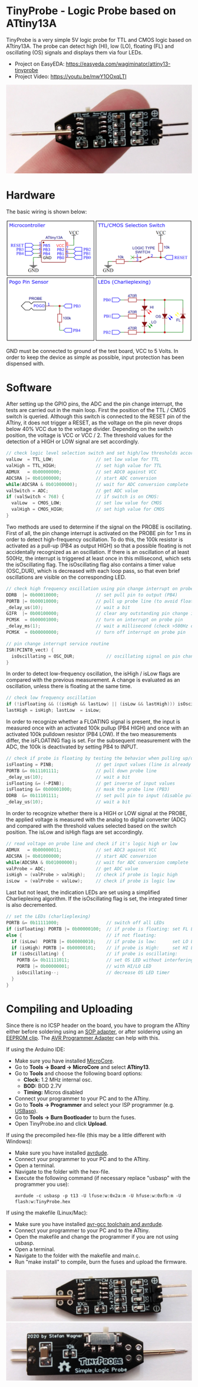 # TinyProbe - Logic Probe based on ATtiny13A

TinyProbe is a very simple 5V logic probe for TTL and CMOS logic based on ATtiny13A. The probe can detect high (HI), low (LO), floating (FL) and oscillating (OS) signals and displays them via four LEDs.

- Project on EasyEDA: https://easyeda.com/wagiminator/attiny13-tinyprobe
- Project Video: https://youtu.be/mwY1OOxqLTI

![pic1.jpg](https://github.com/wagiminator/ATtiny13-TinyProbe/blob/master/documentation/TinyProbe_pic1.jpg)

# Hardware
The basic wiring is shown below:

![wiring.png](https://github.com/wagiminator/ATtiny13-TinyProbe/blob/master/documentation/TinyProbe_wiring.png)

GND must be connected to ground of the test board, VCC to 5 Volts. In order to keep the device as simple as possible, input protection has been dispensed with.

# Software
After setting up the GPIO pins, the ADC and the pin change interrupt, the tests are carried out in the main loop. First the position of the TTL / CMOS switch is queried. Although this switch is connected to the RESET pin of the ATtiny, it does not trigger a RESET, as the voltage on the pin never drops below 40% VCC due to the voltage divider. Depending on the switch position, the voltage is VCC or VCC / 2. The threshold values for the detection of a HIGH or LOW signal are set accordingly.

```c
// check logic level selection switch and set high/low thresholds accordingly
valLow  = TTL_LOW;                // set low value for TTL
valHigh = TTL_HIGH;               // set high value for TTL
ADMUX   = 0b00000000;             // set ADC0 against VCC
ADCSRA |= 0b01000000;             // start ADC conversion
while(ADCSRA & 0b01000000);       // wait for ADC conversion complete
valSwitch = ADC;                  // get ADC value
if (valSwitch < 768) {            // if switch is on CMOS:
  valLow  = CMOS_LOW;             // set low value for CMOS
  valHigh = CMOS_HIGH;            // set high value for CMOS
}
```

Two methods are used to determine if the signal on the PROBE is oscillating. First of all, the pin change interrupt is activated on the PROBE pin for 1 ms in order to detect high-frequency oscillation. To do this, the 100k resistor is activated as a pull-up (PB4 as output HIGH) so that a possible floating is not accidentally recognized as an oscillation. If there is an oscillation of at least 500Hz, the interrupt is triggered at least once in this millisecond, which sets the isOscillating flag. The isOscillating flag also contains a timer value (OSC_DUR), which is decreased with each loop pass, so that even brief oscillations are visible on the corresponding LED.

```c
// check high frequency oscillation using pin change interrupt on probe line
DDRB  |= 0b00010000;              // set pull pin to output (PB4)
PORTB |= 0b00010000;              // pull up probe line (to avoid floating)
_delay_us(10);                    // wait a bit
GIFR  |= 0b00100000;              // clear any outstanding pin change interrupt
PCMSK  = 0b00001000;              // turn on interrupt on probe pin
_delay_ms(1);                     // wait a millisecond (check >500Hz oscillation)
PCMSK  = 0b00000000;              // turn off interrupt on probe pin
```

```c
// pin change interrupt service routine
ISR(PCINT0_vect) {
  isOscillating = OSC_DUR;            // oscillating signal on pin change
}
```

In order to detect low-frequency oscillation, the isHigh / isLow flags are compared with the previous measurement. A change is evaluated as an oscillation, unless there is floating at the same time.

```c
// check low frequency oscillation
if (!isFloating && ((isHigh && lastLow) || (isLow && lastHigh))) isOscillating = OSC_DUR;
lastHigh = isHigh; lastLow  = isLow;
```

In order to recognize whether a FLOATING signal is present, the input is measured once with an activated 100k pullup (PB4 HIGH) and once with an activated 100k pulldown resistor (PB4 LOW). If the two measurements differ, the isFLOATING flag is set. For the subsequent measurement with the ADC, the 100k is deactivated by setting PB4 to INPUT.

```c
// check if probe is floating by testing the behavior when pulling up/down   
isFloating = PINB;                // get input values (line is already pulled up)
PORTB &= 0b11101111;              // pull down probe line
_delay_us(10);                    // wait a bit
isFloating &= (~PINB);            // get inverse of input values
isFloating &= 0b00001000;         // mask the probe line (PB3)
DDRB  &= 0b11101111;              // set pull pin to input (disable pull)
_delay_us(10);                    // wait a bit
```

In order to recognize whether there is a HIGH or LOW signal at the PROBE, the applied voltage is measured with the analog to digital converter (ADC) and compared with the threshold values selected based on the switch position. The isLow and isHigh flags are set accordingly.

```c
// read voltage on probe line and check if it's logic high or low  
ADMUX   = 0b00000011;             // set ADC3 against VCC
ADCSRA |= 0b01000000;             // start ADC conversion
while(ADCSRA & 0b01000000);       // wait for ADC conversion complete
valProbe = ADC;                   // get ADC value
isHigh = (valProbe > valHigh);    // check if probe is logic high
isLow  = (valProbe < valLow);     // check if probe is logic low
```

Last but not least, the indication LEDs are set using a simplified Charlieplexing algorithm. If the isOscillating flag is set, the integrated timer is also decremented.

```c
// set the LEDs (charlieplexing)
PORTB &= 0b11111000;                  // switch off all LEDs
if (isFloating) PORTB |= 0b00000100;  // if probe is floating: set FL LED
else {                                // if not floating:
  if (isLow)  PORTB |= 0b00000010;    // if probe is low:      set LO LED
  if (isHigh) PORTB |= 0b00000101;    // if probe is High:     set HI LED
  if (isOscillating) {                // if probe is oscillating:
    PORTB &= 0b11111011;              // set OS LED without interfering
    PORTB |= 0b00000001;              // with HI/LO LED
    isOscillating--;                  // decrease OS LED timer
  }
}
```

# Compiling and Uploading
Since there is no ICSP header on the board, you have to program the ATtiny either before soldering using an [SOP adapter](https://aliexpress.com/wholesale?SearchText=sop-8+150mil+adapter), or after soldering using an [EEPROM clip](https://aliexpress.com/wholesale?SearchText=sop8+eeprom+programming+clip). The [AVR Programmer Adapter](https://github.com/wagiminator/AVR-Programmer/tree/master/AVR_Programmer_Adapter) can help with this.

If using the Arduino IDE:
- Make sure you have installed [MicroCore](https://github.com/MCUdude/MicroCore).
- Go to **Tools -> Board -> MicroCore** and select **ATtiny13**.
- Go to **Tools** and choose the following board options:
  - **Clock:**  1.2 MHz internal osc.
  - **BOD:**    BOD 2.7V
  - **Timing:** Micros disabled
- Connect your programmer to your PC and to the ATtiny.
- Go to **Tools -> Programmer** and select your ISP programmer (e.g. [USBasp](https://aliexpress.com/wholesale?SearchText=usbasp)).
- Go to **Tools -> Burn Bootloader** to burn the fuses.
- Open TinyProbe.ino and click **Upload**.

If using the precompiled hex-file (this may be a little different with Windows):
- Make sure you have installed [avrdude](https://learn.adafruit.com/usbtinyisp/avrdude).
- Connect your programmer to your PC and to the ATtiny.
- Open a terminal.
- Navigate to the folder with the hex-file.
- Execute the following command (if necessary replace "usbasp" with the programmer you use):
  ```
  avrdude -c usbasp -p t13 -U lfuse:w:0x2a:m -U hfuse:w:0xfb:m -U flash:w:TinyProbe.hex
  ```

If using the makefile (Linux/Mac):
- Make sure you have installed [avr-gcc toolchain and avrdude](http://maxembedded.com/2015/06/setting-up-avr-gcc-toolchain-on-linux-and-mac-os-x/).
- Connect your programmer to your PC and to the ATtiny.
- Open the makefile and change the programmer if you are not using usbasp.
- Open a terminal.
- Navigate to the folder with the makefile and main.c.
- Run "make install" to compile, burn the fuses and upload the firmware.

![pic2.jpg](https://github.com/wagiminator/ATtiny13-TinyProbe/blob/master/documentation/TinyProbe_pic2.jpg)
![pic3.jpg](https://github.com/wagiminator/ATtiny13-TinyProbe/blob/master/documentation/TinyProbe_pic3.jpg)
